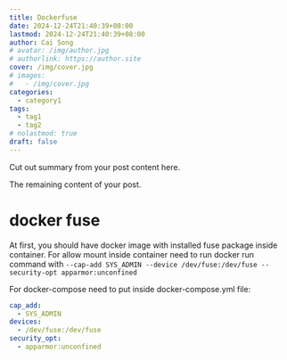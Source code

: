 ```yaml
---
title: Dockerfuse
date: 2024-12-24T21:40:39+08:00
lastmod: 2024-12-24T21:40:39+08:00
author: Cai Song
# avatar: /img/author.jpg
# authorlink: https://author.site
cover: /img/cover.jpg
# images:
#   - /img/cover.jpg
categories:
  - category1
tags:
  - tag1
  - tag2
# nolastmod: true
draft: false
---
```


Cut out summary from your post content here.

<!--more-->

The remaining content of your post.
# docker fuse

At first, you should have docker image with installed fuse package inside container. For allow mount inside container need to run docker run command with `--cap-add SYS_ADMIN --device /dev/fuse:/dev/fuse --security-opt apparmor:unconfined`

For docker-compose need to put inside docker-compose.yml file: 
```yaml
cap_add:
  - SYS_ADMIN
devices:
  - /dev/fuse:/dev/fuse
security_opt:
  - apparmor:unconfined
```
